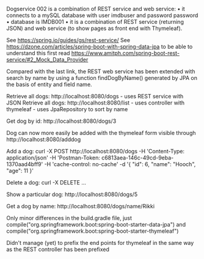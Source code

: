 Dogservice 002 is a combination of REST service and web service: • it connects to a mySQL database with user imdbuser and password password • database is IMDB001 • it is a combination of REST service (returning JSON) and web service (to show pages as front end with Thymeleaf).

See https://spring.io/guides/gs/rest-service/ See https://dzone.com/articles/spring-boot-with-spring-data-jpa to be able to understand this first read https://www.amitph.com/spring-boot-rest-service/#2_Mock_Data_Provider

Compared with the last link, the REST web service has been extended with search by name by using a function findDogByName() generated by JPA on the basis of entity and field name.

Retrieve all dogs: http://localhost:8080/dogs  - uses REST service with JSON
Retrieve all dogs: http://localhost:8080/list - uses controller with thymeleaf - uses JpaRepository to sort by name

Get dog by id: http://localhost:8080/dogs/3

Dog can now more easily be added with the thymeleaf form visible through http://localhost:8080/adddog 


Add a dog: curl -X POST 
http://localhost:8080/dogs 
-H 'Content-Type: application/json' 
-H 'Postman-Token: c6813aea-146c-49cd-9eba-1370aad4bff9' 
-H 'cache-control: no-cache' 
-d '{ "id": 6, "name": "Hooch", "age": 11 }' 

Delete a dog: curl -X DELETE ...

Show a particular dog: http://localhost:8080/dogs/5 

Get a dog by name: http://localhost:8080/dogs/name/Rikki





Only minor differences in the build.gradle file, just compile("org.springframework.boot:spring-boot-starter-data-jpa") and compile("org.springframework.boot:spring-boot-starter-thymeleaf")

Didn't manage (yet) to prefix the end points for thymeleaf in the same way as the REST controller has been prefixed

